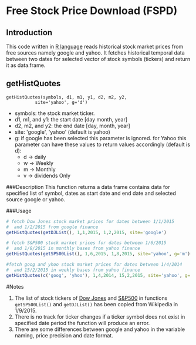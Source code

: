 Free Stock Price Download (FSPD)
======================
Introduction
------------
This code written in [R language](https://en.wikipedia.org/wiki/R_(programming_language)) reads historical stock market prices from free sources namely google and yahoo. It fetches historical temporal data between two dates for selected vector of stock symbols (tickers) and return it as data.frame.

getHistQuotes
-------
```
getHistQuotes(symbols, d1, m1, y1, d2, m2, y2, 
		   site='yahoo', g='d')
```

 - symbols: the stock market ticker.
 - d1, m1, and y1: the start date [day month, year]
 - d2, m2, and y2: the end date [day, month, year]
 - site: 'google', 'yahoo' (default is yahoo)
 - g: if google has been selected this parameter is ignored. for Yahoo this parameter can have these values to return values accordingly (default is d):
   + d -> daily
   + w -> Weekly
   + m -> Monthly
   + v -> dividends Only

###Description 
This function returns a data frame contains data for specified list of 
symbol, dates as start date and end date and selected source google or yahoo.

###Usage
```R
# fetch Dow Jones stock market prices for dates between 1/1/2015 
#  and 1/2/2015 from google finance
getHistQuotes(getDJList(), 1,1,2015, 1,2,2015, site='google')

# fetch S&P500 stock market prices for dates between 1/6/2015 
#  and 1/8/2015 in monthly bases from yahoo finance
getHistQuotes(getSP500List(), 1,6,2015, 1,8,2015, site='yahoo', g='m')

#fetch goog and yhoo stock market prices for dates between 1/4/2014 
#  and 15/2/2015 in weekly bases from yahoo finance
getHistQuotes(c('goog', 'yhoo'), 1,4,2014, 15,2,2015, site='yahoo', g='w')
```

#Notes

 1. The list of stock tickers of [Dow Jones](https://en.wikipedia.org/wiki/Dow_Jones_Industrial_Average) and [S&P500](https://en.wikipedia.org/wiki/List_of_S%26P_500_companies) in functions `getSP500List()` and `getDJList()` has been copied from Wikipedia in 1/9/2015.
 2. There is no track for ticker changes if a ticker symbol does not exist in specified date period the function will produce an error.
 3. There are some differences between google and yahoo in the variable naming, price precision and date format.
